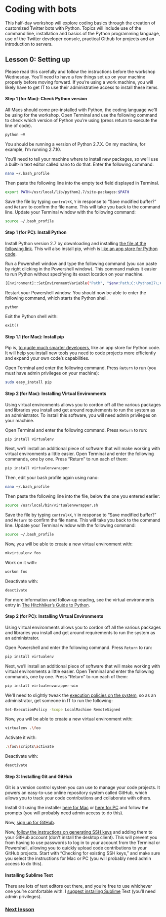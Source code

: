 # Coding with bots

This half-day workshop will explore coding basics through the creation of customized Twitter bots with Python. Topics will include use of the command line, installation and basics of the Python programming language, use of the Twitter developer console, practical Github for projects and an introduction to servers.

## Lesson 0: Setting up

Please read this carefully and follow the instructions before the workshop Wednesday. You’ll need to have a few things set up on your machine properly before moving forward. If you’re using a work machine, you will likely have to get IT to use their administrative access to install these items.

 
#### Step 1 (for Mac): Check Python version

All Macs should come pre-installed with Python, the coding language we’ll be using for the workshop. Open Terminal and use the following command to check which version of Python you’re using (press return to execute the line of code).

```bash
python –V
```

You should be running a version of Python 2.7.X. On my machine, for example, I’m running 2.7.10.

You’ll need to tell your machine where to install new packages, so we’ll use a built-in text editor called nano to do that. Enter the following command:

```bash
nano ~/.bash_profile
```

Then paste the following line into the empty text field displayed in Terminal.

```bash
export PATH=/usr/local/lib/python2.7/site-packages:$PATH
```

Save the file by typing ```control+X```, ```Y``` in response to “Save modified buffer?” and ```Return``` to confirm the file name. This will take you back to the command line. Update your Terminal window with the following command:

```bash
source ~/.bash_profile
```

#### Step 1 (for PC): Install Python

Install Python version 2.7 by downloading and installing [the file at the following link](https://www.python.org/ftp/python/2.7.10/python-2.7.10.msi). This will also install pip, which is [like an app store for Python code](http://blog.apps.npr.org/2013/06/06/how-to-setup-a-developers-environment.html).

Run a Powershell window and type the following command (you can paste by right clicking in the Powershell window). This command makes it easier to run Python without specifying its exact location on your machine.

```bash
[Environment]::SetEnvironmentVariable("Path", "$env:Path;C:\Python27\;C:\Python27\Scripts\", "User")
```

Restart your Powershell window. You should now be able to enter the following command, which starts the Python shell.

```bash
python
```

Exit the Python shell with:

```python
exit()
```

#### Step 1.1 (for Mac): Install pip
Pip is, [to quote much smarter developers](http://blog.apps.npr.org/2013/06/06/how-to-setup-a-developers-environment.html), like an app store for Python code. It will help you install new tools you need to code projects more efficiently and expand your own code’s capabilities.

Open Terminal and enter the following command. Press ```Return``` to run (you must have admin privileges on your machine):

```bash
sudo easy_install pip
```

#### Step 2 (for Mac): Installing Virtual Environments

Using virtual environments allows you to cordon off all the various packages and libraries you install and get around requirements to run the system as an administrator. To install this software, you will need admin privileges on your machine.

Open Terminal and enter the following command. Press ```Return``` to run:

```bash
pip install virtualenv
```

Next, we’ll install an additional piece of software that will make working with virtual environments a little easier. Open Terminal and enter the following commands, one by one. Press “Return” to run each of them:

```bash
pip install virtualenvwrapper
```

Then, edit your bash profile again using nano:

```bash
nano ~/.bash_profile
```

Then paste the following line into the file, below the one you entered earlier:

```bash
source /usr/local/bin/virtualenvwrapper.sh
```

Save the file by typing ```control+X```, ```Y``` in response to “Save modified buffer?” and ```Return``` to confirm the file name. This will take you back to the command line. Update your Terminal window with the following command:

```bash
source ~/.bash_profile
```

Now, you will be able to create a new virtual environment with:

```bash
mkvirtualenv foo
```

Work on it with:

```bash
workon foo
```

Deactivate with:

```bash
deactivate
```

For more information and follow-up reading, see the virtual environments entry in [The Hitchhiker’s Guide to Python](http://docs.python-guide.org/en/latest/dev/virtualenvs/).

#### Step 2 (for PC): Installing Virtual Environments

Using virtual environments allows you to cordon off all the various packages and libraries you install and get around requirements to run the system as an administrator.

Open Powershell and enter the following command. Press ```Return``` to run:

```bash
pip install virtualenv
```

Next, we’ll install an additional piece of software that will make working with virtual environments a little easier. Open Terminal and enter the following commands, one by one. Press “Return” to run each of them:

```bash
pip install virtualenvwrapper-win
```

We'll need to slightly tweak the [execution policies on the system](https://virtualenv.pypa.io/en/latest/userguide.html), so as an administrator, get someone in IT to run the following:

```bash
Set-ExecutionPolicy -Scope LocalMachine RemoteSigned
```

Now, you will be able to create a new virtual environment with:

```bash
virtualenv .\foo
```

Activate it with:

```bash
.\foo\scripts\activate
```

Deactivate with:

```bash
deactivate
```

#### Step 3: Installing Git and GitHub

Git is a version control system you can use to manage your code projects. It powers an easy-to-use online repository system called GitHub, which allows you to track your code contributions and collaborate with others.

Install Git using the installer [here for Mac](https://git-scm.com/download/mac) or [here for PC](https://git-scm.com/download/win) and follow the prompts (you will probably need admin access to do this).

Now, [sign up for GitHub](https://github.com/join).

Now, [follow the instructions on generating SSH keys](https://help.github.com/articles/generating-an-ssh-key/) and adding them to your GitHub account (don't install the desktop client). This will prevent you from having to use passwords to log in to your account from the Terminal or Powershell, allowing you to quickly upload code contributions to your GitHub projects. Start with “Checking for existing SSH keys,” and make sure you select the instructions for Mac or PC (you will probably need admin access to do this).

#### Installing Sublime Text
There are lots of text editors out there, and you’re free to use whichever one you’re comfortable with. I [suggest installing Sublime](https://www.sublimetext.com/) Text (you’ll need admin privileges).

### [Next lesson](./lessonOne.md)



